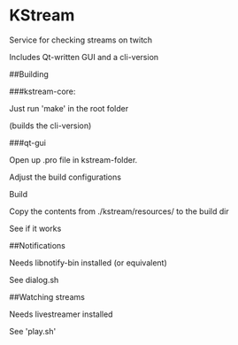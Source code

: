 # KStream

Service for checking streams on twitch

Includes Qt-written GUI and a cli-version


##Building

###kstream-core:

Just run 'make' in the root folder

(builds the cli-version)


###qt-gui

Open up .pro file in kstream-folder.

Adjust the build configurations

Build

Copy the contents from ./kstream/resources/ to the build dir

See if it works


##Notifications

Needs libnotify-bin installed (or equivalent)

See dialog.sh

##Watching streams

Needs livestreamer installed

See 'play.sh'

